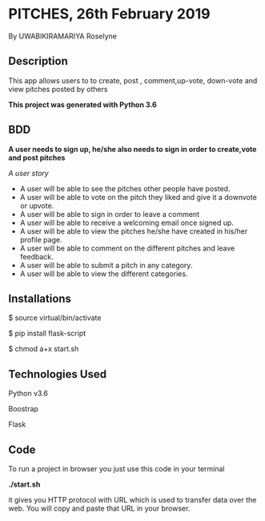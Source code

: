 # PITCHES, 26th February 2019

By UWABIKIRAMARIYA Roselyne

## Description

This app  allows users to to create, post , comment,up-vote, down-vote and view pitches posted by others 

**This project was generated with Python 3.6** 

## BDD

**A user needs to sign up, he/she also needs to sign in order to create,vote and post pitches**

*A user story*

* A user will be able to see the pitches other people have posted.
* A user will be able to vote on the pitch they liked and give it a downvote or upvote.
* A user will be able to sign in order to leave a comment
* A user will be able to receive a welcoming email once  signed up.
* A user will be able to view the pitches he/she have created in his/her profile page.
* A user will be able to comment on the different pitches and leave feedback.
* A user will be able to submit a pitch in any category.
* A user will be able to view the different categories.

## Installations

$ source virtual/bin/activate

$ pip install flask-script

$ chmod a+x start.sh

## Technologies Used

Python v3.6

Boostrap

Flask

## Code

To run a project in browser you just use this code in your terminal

**./start.sh**

 it gives you  HTTP protocol with URL which is used to transfer data over the web.
 You will copy and paste that URL in your browser.

